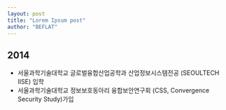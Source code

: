 ```yaml
---
layout: post
title: "Lorem Ipsum post"
author: "BEFLAT"
---
```


## 2014
- 서울과학기술대학교 글로벌융합산업공학과 산업정보시스템전공 (SEOULTECH IISE) 입학
- 서울과학기술대학교 정보보호동아리 융합보안연구회 (CSS, Convergence Security Study)가입

